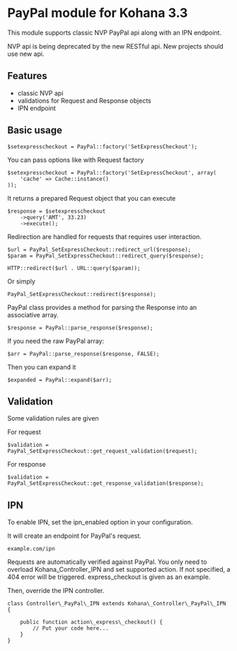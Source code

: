 # PayPal module for Kohana 3.3

This module supports classic NVP PayPal api along with an IPN endpoint.

NVP api is being deprecated by the new RESTful api. New projects should use new api.

## Features

* classic NVP api
* validations for Request and Response objects
* IPN endpoint

## Basic usage

    $setexpresscheckout = PayPal::factory('SetExpressCheckout');

You can pass options like with Request factory

    $setexpresscheckout = PayPal::factory('SetExpressCheckout', array(
        'cache' => Cache::instance()
    ));

It returns a prepared Request object that you can execute

    $response = $setexpresscheckout
        ->query('AMT', 33.23)
        ->execute();

Redirection are handled for requests that requires user interaction.

    $url = PayPal_SetExpressCheckout::redirect_url($response);
    $param = PayPal_SetExpressCheckout::redirect_query($response);

    HTTP::redirect($url . URL::query($param));

Or simply

    PayPal_SetExpressCheckout::redirect($response);

PayPal class provides a method for parsing the Response into an associative array.

    $response = PayPal::parse_response($response);

If you need the raw PayPal array:

    $arr = PayPal::parse_response($response, FALSE);

Then you can expand it

    $expanded = PayPal::expand($arr);

## Validation

Some validation rules are given

For request

    $validation = PayPal_SetExpressCheckout::get_request_validation($request);

For response

    $validation = PayPal_SetExpressCheckout::get_response_validation($response);

## IPN

To enable IPN, set the ipn\_enabled option in your configuration.

It will create an endpoint for PayPal's request.

    example.com/ipn

Requests are automatically verified against PayPal. You only need to overload Kohana\_Controller\_IPN and set supported action. If not specified, a 404 error will be triggered. express\_checkout is given as an example.

Then, override the IPN controller.

    class Controller\_PayPal\_IPN extends Kohana\_Controller\_PayPal\_IPN {

        public function action\_express\_checkout() {
            // Put your code here...
        }
    }
